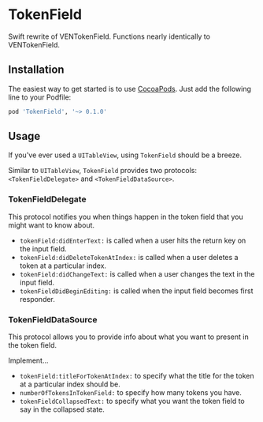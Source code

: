 # TokenField
Swift rewrite of VENTokenField. Functions nearly identically to VENTokenField.

Installation
------------
The easiest way to get started is to use [CocoaPods](http://cocoapods.org/). Just add the following line to your Podfile:

```ruby
pod 'TokenField', '~> 0.1.0'
```

Usage
-----

If you've ever used a ```UITableView```, using ```TokenField``` should be a breeze.

Similar to ```UITableView```, ```TokenField``` provides two protocols: ```<TokenFieldDelegate>``` and ```<TokenFieldDataSource>```.

### TokenFieldDelegate
This protocol notifies you when things happen in the token field that you might want to know about.

* ```tokenField:didEnterText:``` is called when a user hits the return key on the input field.
* ```tokenField:didDeleteTokenAtIndex:``` is called when a user deletes a token at a particular index.
* ```tokenField:didChangeText:``` is called when a user changes the text in the input field.
* ```tokenFieldDidBeginEditing:``` is called when the input field becomes first responder.

### TokenFieldDataSource
This protocol allows you to provide info about what you want to present in the token field.

Implement...
* ```tokenField:titleForTokenAtIndex:``` to specify what the title for the token at a particular index should be.
* ```numberOfTokensInTokenField:``` to specify how many tokens you have.
* ```tokenFieldCollapsedText:``` to specify what you want the token field to say in the collapsed state.

